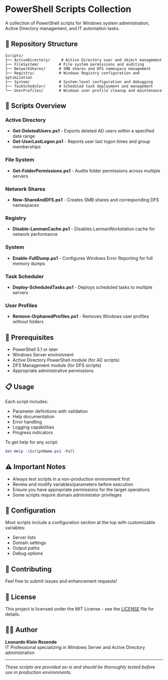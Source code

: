 # PowerShell Scripts Collection

A collection of PowerShell scripts for Windows system administration, Active Directory management, and IT automation tasks.

## 📁 Repository Structure

```
Scripts/
├── ActiveDirectory/     # Active Directory user and object management
├── FileSystem/         # File system permissions and auditing
├── NetworkShares/      # SMB shares and DFS namespace management
├── Registry/           # Windows Registry configuration and optimization
├── System/             # System-level configuration and debugging
├── TaskScheduler/      # Scheduled task deployment and management
└── UserProfiles/       # Windows user profile cleanup and maintenance
```

## 🚀 Scripts Overview

### Active Directory
- **Get-DeletedUsers.ps1** - Exports deleted AD users within a specified date range
- **Get-UserLastLogon.ps1** - Reports user last logon times and group memberships

### File System
- **Get-FolderPermissions.ps1** - Audits folder permissions across multiple servers

### Network Shares
- **New-ShareAndDFS.ps1** - Creates SMB shares and corresponding DFS namespaces

### Registry
- **Disable-LanmanCache.ps1** - Disables LanmanWorkstation cache for network performance

### System
- **Enable-FullDump.ps1** - Configures Windows Error Reporting for full memory dumps

### Task Scheduler
- **Deploy-ScheduledTasks.ps1** - Deploys scheduled tasks to multiple servers

### User Profiles
- **Remove-OrphanedProfiles.ps1** - Removes Windows user profiles without folders

## 🔧 Prerequisites

- PowerShell 5.1 or later
- Windows Server environment
- Active Directory PowerShell module (for AD scripts)
- DFS Management module (for DFS scripts)
- Appropriate administrative permissions

## 📋 Usage

Each script includes:
- Parameter definitions with validation
- Help documentation
- Error handling
- Logging capabilities
- Progress indicators

To get help for any script:
```powershell
Get-Help .\ScriptName.ps1 -Full
```

## ⚠️ Important Notes

- Always test scripts in a non-production environment first
- Review and modify variables/parameters before execution
- Ensure you have appropriate permissions for the target operations
- Some scripts require domain administrator privileges

## 📝 Configuration

Most scripts include a configuration section at the top with customizable variables:
- Server lists
- Domain settings
- Output paths
- Debug options

## 🤝 Contributing

Feel free to submit issues and enhancement requests!

## 📄 License

This project is licensed under the MIT License - see the [LICENSE](LICENSE) file for details.

## 👨‍💻 Author

**Leonardo Klein Rezende**  
IT Professional specializing in Windows Server and Active Directory administration

---

*These scripts are provided as-is and should be thoroughly tested before use in production environments.*
